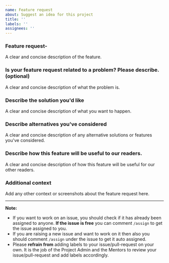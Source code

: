 ```yaml
---
name: Feature request
about: Suggest an idea for this project
title: ''
labels: ''
assignees: ''
---
```


### Feature request-

A clear and concise description of the feature.

### Is your feature request related to a problem? Please describe. (optional)

A clear and concise description of what the problem is.

### Describe the solution you'd like

A clear and concise description of what you want to happen.

### Describe alternatives you've considered

A clear and concise description of any alternative solutions or features you've considered.

### Describe how this feature will be useful to our readers.

A clear and concise description of how this feature will be useful for our other readers.

### Additional context

Add any other context or screenshots about the feature request here.

<hr/>

<!--- Do not remove or change this in the issue description. Only update the details above this. --->

**Note:**

-   If you want to work on an issue, you should check if it has already been assigned to anyone. **If the issue is free** you can comment `/assign` to get the issue assigned to you.
-   If you are raising a new issue and want to work on it then also you should comment `/assign` under the issue to get it auto assigned.
-   Please **refrain from** adding labels to your issue/pull-request on your own. It is the job of the Project Admin and the Mentors to review your issue/pull-request and add labels accordingly.

